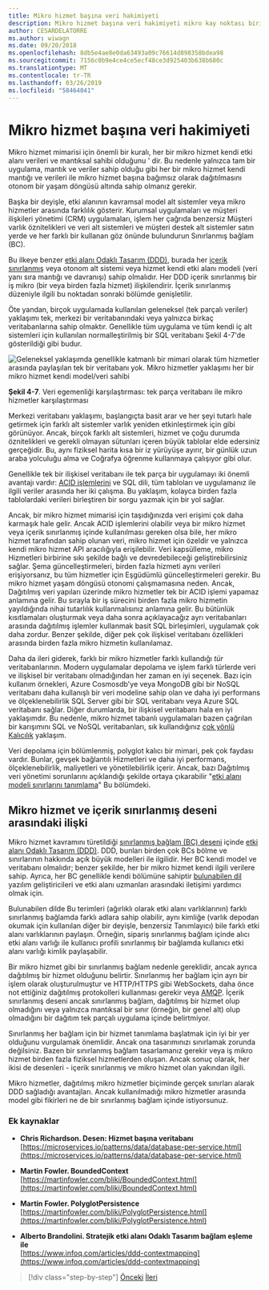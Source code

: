 ```yaml
---
title: Mikro hizmet başına veri hakimiyeti
description: Mikro hizmet başına veri hakimiyeti mikro kay noktası biridir. Her mikro hizmet kendi veritabanında hiçbir diğer paylaşım sahibi tek olması gerekir. Elbette bir mikro hizmet tüm örnekleri aynı yüksek kullanılabilirlik veritabanına bağlanın.
author: CESARDELATORRE
ms.author: wiwagn
ms.date: 09/20/2018
ms.openlocfilehash: 8db5e4ae8e0da63493a09c76614d898358bdea98
ms.sourcegitcommit: 7156c0b9e4ce4ce5ecf48ce3d925403b638b680c
ms.translationtype: MT
ms.contentlocale: tr-TR
ms.lasthandoff: 03/26/2019
ms.locfileid: "58464041"
---
```

# <a name="data-sovereignty-per-microservice"></a>Mikro hizmet başına veri hakimiyeti

Mikro hizmet mimarisi için önemli bir kuralı, her bir mikro hizmet kendi etki alanı verileri ve mantıksal sahibi olduğunu ' dir. Bu nedenle yalnızca tam bir uygulama, mantık ve veriler sahip olduğu gibi her bir mikro hizmet kendi mantığı ve verileri ile mikro hizmet başına bağımsız olarak dağıtılmasını otonom bir yaşam döngüsü altında sahip olmanız gerekir.

Başka bir deyişle, etki alanının kavramsal model alt sistemler veya mikro hizmetler arasında farklılık gösterir. Kurumsal uygulamaları ve müşteri ilişkileri yönetimi (CRM) uygulamaları, işlem her çağrıda benzersiz Müşteri varlık öznitelikleri ve veri alt sistemleri ve müşteri destek alt sistemler satın yerde ve her farklı bir kullanan göz önünde bulundurun Sınırlanmış bağlam (BC).

Bu ilkeye benzer [etki alanı Odaklı Tasarım (DDD)](https://en.wikipedia.org/wiki/Domain-driven_design), burada her [içerik sınırlanmış](https://martinfowler.com/bliki/BoundedContext.html) veya otonom alt sistemi veya hizmet kendi etki alanı modeli (veri yanı sıra mantığı ve davranışı) sahip olmalıdır. Her DDD içerik sınırlanmış bir iş mikro (bir veya birden fazla hizmet) ilişkilendirir. İçerik sınırlanmış düzeniyle ilgili bu noktadan sonraki bölümde genişletilir.

Öte yandan, birçok uygulamada kullanılan geleneksel (tek parçalı veriler) yaklaşımı tek, merkezi bir veritabanındaki veya yalnızca birkaç veritabanlarına sahip olmaktır. Genellikle tüm uygulama ve tüm kendi iç alt sistemleri için kullanılan normalleştirilmiş bir SQL veritabanı Şekil 4-7'de gösterildiği gibi budur.

![Geleneksel yaklaşımda genellikle katmanlı bir mimari olarak tüm hizmetler arasında paylaşılan tek bir veritabanı yok. Mikro hizmetler yaklaşımı her bir mikro hizmet kendi model/veri sahibi](./media/image7.png)

**Şekil 4-7**. Veri egemenliği karşılaştırması: tek parça veritabanı ile mikro hizmetler karşılaştırması

Merkezi veritabanı yaklaşımı, başlangıçta basit arar ve her şeyi tutarlı hale getirmek için farklı alt sistemler varlık yeniden etkinleştirmek için gibi görünüyor. Ancak, birçok farklı alt sistemleri, hizmet ve çoğu durumda öznitelikleri ve gerekli olmayan sütunları içeren büyük tablolar elde edersiniz gerçeğidir. Bu, aynı fiziksel harita kısa bir iz yürüyüşe ayırır, bir günlük uzun araba yolculuğu alma ve Coğrafya öğrenme kullanmaya çalışıyor gibi olur.

Genellikle tek bir ilişkisel veritabanı ile tek parça bir uygulamayı iki önemli avantajı vardır: [ACID işlemlerini](https://en.wikipedia.org/wiki/ACID) ve SQL dili, tüm tabloları ve uygulamanız ile ilgili veriler arasında her iki çalışma. Bu yaklaşım, kolayca birden fazla tablolardaki verileri birleştiren bir sorgu yazmak için bir yol sağlar.

Ancak, bir mikro hizmet mimarisi için taşıdığınızda veri erişimi çok daha karmaşık hale gelir. Ancak ACID işlemlerini olabilir veya bir mikro hizmet veya içerik sınırlanmış içinde kullanılması gereken olsa bile, her mikro hizmet tarafından sahip olunan veri, mikro hizmet için özeldir ve yalnızca kendi mikro hizmet API aracılığıyla erişilebilir. Veri kapsülleme, mikro Hizmetleri birbirine sıkı şekilde bağlı ve devredebileceği geliştirebilirsiniz sağlar. Şema güncelleştirmeleri, birden fazla hizmeti aynı verileri erişiyorsanız, bu tüm hizmetler için Eşgüdümlü güncelleştirmeleri gerekir. Bu mikro hizmet yaşam döngüsü otonomi çalışmamasına neden. Ancak, Dağıtılmış veri yapıları üzerinde mikro hizmetler tek bir ACID işlemi yapamaz anlamına gelir. Bu sırayla bir iş sürecini birden fazla mikro hizmetin yayıldığında nihai tutarlılık kullanmalısınız anlamına gelir. Bu bütünlük kısıtlamaları oluşturmak veya daha sonra açıklayacağız ayrı veritabanları arasında dağıtılmış işlemler kullanmak basit SQL birleşimleri, uygulamak çok daha zordur. Benzer şekilde, diğer pek çok ilişkisel veritabanı özellikleri arasında birden fazla mikro hizmetin kullanılamaz.

Daha da ileri giderek, farklı bir mikro hizmetler farklı kullandığı *tür* veritabanlarının. Modern uygulamalar depolama ve işlem farklı türlerde veri ve ilişkisel bir veritabanı olmadığından her zaman en iyi seçenek. Bazı için kullanım örnekleri, Azure Cosmosdb'ye veya MongoDB gibi bir NoSQL veritabanı daha kullanışlı bir veri modeline sahip olan ve daha iyi performans ve ölçeklenebilirlik SQL Server gibi bir SQL veritabanı veya Azure SQL veritabanı sağlar. Diğer durumlarda, bir ilişkisel veritabanı hala en iyi yaklaşımdır. Bu nedenle, mikro hizmet tabanlı uygulamaları bazen çağrılan bir karışımını SQL ve NoSQL veritabanları, sık kullandığınız [çok yönlü Kalıcılık](https://martinfowler.com/bliki/PolyglotPersistence.html) yaklaşım.

Veri depolama için bölümlenmiş, polyglot kalıcı bir mimari, pek çok faydası vardır. Bunlar, gevşek bağlantılı Hizmetleri ve daha iyi performans, ölçeklenebilirlik, maliyetleri ve yönetilebilirlik içerir. Ancak, bazı Dağıtılmış veri yönetimi sorunlarını açıklandığı şekilde ortaya çıkarabilir "[etki alanı modeli sınırlarını tanımlama](identify-microservice-domain-model-boundaries.md)" Bu bölümdeki.

## <a name="the-relationship-between-microservices-and-the-bounded-context-pattern"></a>Mikro hizmet ve içerik sınırlanmış deseni arasındaki ilişki

Mikro hizmet kavramını türetildiği [sınırlanmış bağlam (BC) deseni](https://martinfowler.com/bliki/BoundedContext.html) içinde [etki alanı Odaklı Tasarım (DDD)](https://en.wikipedia.org/wiki/Domain-driven_design). DDD, bunları birden çok BCs bölme ve sınırlarının hakkında açık büyük modelleri ile ilgilidir. Her BC kendi model ve veritabanı olmalıdır; benzer şekilde, her bir mikro hizmet kendi ilgili verilere sahip. Ayrıca, her BC genellikle kendi bölümüne sahiptir [bulunabilen dil](https://martinfowler.com/bliki/UbiquitousLanguage.html) yazılım geliştiricileri ve etki alanı uzmanları arasındaki iletişimi yardımcı olmak için.

Bulunabilen dilde Bu terimleri (ağırlıklı olarak etki alanı varlıklarının) farklı sınırlanmış bağlamda farklı adlara sahip olabilir, aynı kimliğe (varlık depodan okumak için kullanılan diğer bir deyişle, benzersiz Tanımlayıcı) bile farklı etki alanı varlıklarının paylaşın. Örneğin, sipariş sınırlanmış bağlam içinde alıcı etki alanı varlığı ile kullanıcı profili sınırlanmış bir bağlamda kullanıcı etki alanı varlığı kimlik paylaşabilir.

Bir mikro hizmet gibi bir sınırlanmış bağlam nedenle gereklidir, ancak ayrıca dağıtılmış bir hizmet olduğunu belirtir. Sınırlanmış her bağlam için ayrı bir işlem olarak oluşturulmuştur ve HTTP/HTTPS gibi WebSockets, daha önce not ettiğiniz dağıtılmış protokolleri kullanması gerekir veya [AMQP](https://en.wikipedia.org/wiki/Advanced_Message_Queuing_Protocol). İçerik sınırlanmış deseni ancak sınırlanmış bağlam, dağıtılmış bir hizmet olup olmadığını veya yalnızca mantıksal bir sınır (örneğin, bir genel alt) olup olmadığını bir dağıtım tek parçalı uygulama içinde belirtmiyor.

Sınırlanmış her bağlam için bir hizmet tanımlama başlatmak için iyi bir yer olduğunu vurgulamak önemlidir. Ancak ona tasarımınızı sınırlamak zorunda değilsiniz. Bazen bir sınırlanmış bağlam tasarlamanız gerekir veya iş mikro hizmet birden fazla fiziksel hizmetlerden oluşan. Ancak sonuç olarak, her ikisi de desenleri - içerik sınırlanmış ve mikro hizmet olan yakından ilgili.

Mikro hizmetler, dağıtılmış mikro hizmetler biçiminde gerçek sınırları alarak DDD sağladığı avantajları. Ancak kullanılmadığı mikro hizmetler arasında model gibi fikirleri ne de bir sınırlanmış bağlam içinde istiyorsunuz.

### <a name="additional-resources"></a>Ek kaynaklar

- **Chris Richardson. Desen: Hizmet başına veritabanı** \
  [https://microservices.io/patterns/data/database-per-service.html](https://microservices.io/patterns/data/database-per-service.html)

- **Martin Fowler. BoundedContext** \
  [https://martinfowler.com/bliki/BoundedContext.html](https://martinfowler.com/bliki/BoundedContext.html)

- **Martin Fowler. PolyglotPersistence** \
  [https://martinfowler.com/bliki/PolyglotPersistence.html](https://martinfowler.com/bliki/PolyglotPersistence.html)

- **Alberto Brandolini. Stratejik etki alanı Odaklı Tasarım bağlam eşleme ile** \
  [https://www.infoq.com/articles/ddd-contextmapping](https://www.infoq.com/articles/ddd-contextmapping)

>[!div class="step-by-step"]
>[Önceki](microservices-architecture.md)
>[İleri](logical-versus-physical-architecture.md)
